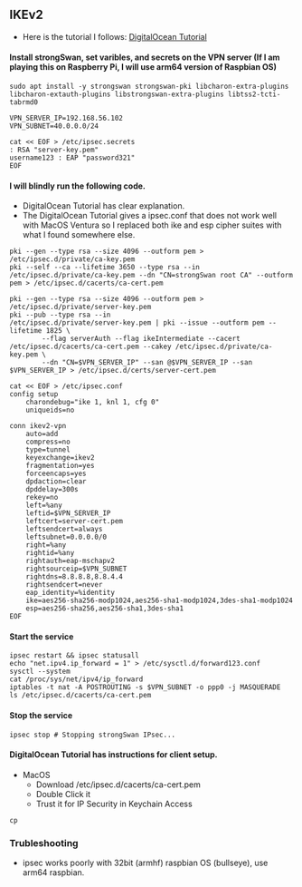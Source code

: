 ## IKEv2
* Here is the tutorial I follows: [DigitalOcean Tutorial](https://www.digitalocean.com/community/tutorials/how-to-set-up-an-ikev2-vpn-server-with-strongswan-on-ubuntu-22-04) 
#### Install strongSwan, set varibles, and secrets on the VPN server (If I am playing this on Raspberry Pi, I will use arm64 version of Raspbian OS)
```
sudo apt install -y strongswan strongswan-pki libcharon-extra-plugins libcharon-extauth-plugins libstrongswan-extra-plugins libtss2-tcti-tabrmd0 

VPN_SERVER_IP=192.168.56.102
VPN_SUBNET=40.0.0.0/24

cat << EOF > /etc/ipsec.secrets
: RSA "server-key.pem"
username123 : EAP "password321"
EOF
```
#### I will blindly run the following code. 
* DigitalOcean Tutorial has clear explanation.
* The DigitalOcean Tutorial gives a ipsec.conf that does not work well with MacOS Ventura so I replaced both ike and esp cipher suites with what I found somewhere else.
```
pki --gen --type rsa --size 4096 --outform pem > /etc/ipsec.d/private/ca-key.pem 
pki --self --ca --lifetime 3650 --type rsa --in  /etc/ipsec.d/private/ca-key.pem --dn "CN=strongSwan root CA" --outform pem > /etc/ipsec.d/cacerts/ca-cert.pem

pki --gen --type rsa --size 4096 --outform pem > /etc/ipsec.d/private/server-key.pem 
pki --pub --type rsa --in                        /etc/ipsec.d/private/server-key.pem | pki --issue --outform pem --lifetime 1825 \
        --flag serverAuth --flag ikeIntermediate --cacert /etc/ipsec.d/cacerts/ca-cert.pem --cakey /etc/ipsec.d/private/ca-key.pem \
        --dn "CN=$VPN_SERVER_IP" --san @$VPN_SERVER_IP --san $VPN_SERVER_IP > /etc/ipsec.d/certs/server-cert.pem

cat << EOF > /etc/ipsec.conf
config setup
    charondebug="ike 1, knl 1, cfg 0"
    uniqueids=no

conn ikev2-vpn
    auto=add
    compress=no
    type=tunnel
    keyexchange=ikev2
    fragmentation=yes
    forceencaps=yes 
    dpdaction=clear
    dpddelay=300s
    rekey=no 
    left=%any
    leftid=$VPN_SERVER_IP
    leftcert=server-cert.pem
    leftsendcert=always
    leftsubnet=0.0.0.0/0 
    right=%any
    rightid=%any
    rightauth=eap-mschapv2
    rightsourceip=$VPN_SUBNET
    rightdns=8.8.8.8,8.8.4.4
    rightsendcert=never 
    eap_identity=%identity 
    ike=aes256-sha256-modp1024,aes256-sha1-modp1024,3des-sha1-modp1024
    esp=aes256-sha256,aes256-sha1,3des-sha1
EOF
```
#### Start the service 
```
ipsec restart && ipsec statusall
echo "net.ipv4.ip_forward = 1" > /etc/sysctl.d/forward123.conf
sysctl --system
cat /proc/sys/net/ipv4/ip_forward  
iptables -t nat -A POSTROUTING -s $VPN_SUBNET -o ppp0 -j MASQUERADE 
ls /etc/ipsec.d/cacerts/ca-cert.pem
```
#### Stop the service
```
ipsec stop # Stopping strongSwan IPsec...
```
#### DigitalOcean Tutorial has instructions for client setup.
* MacOS
  * Download /etc/ipsec.d/cacerts/ca-cert.pem
  * Double Click it 
  * Trust it for IP Security in Keychain Access
```
cp 
```
### Trubleshooting
* ipsec works poorly with 32bit (armhf) raspbian OS (bullseye), use arm64 raspbian.